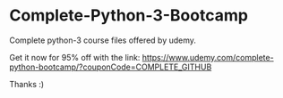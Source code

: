 # Complete-Python-3-Bootcamp

Complete python-3 course files offered by udemy.


Get it now for 95% off with the link:
https://www.udemy.com/complete-python-bootcamp/?couponCode=COMPLETE_GITHUB

Thanks :)

